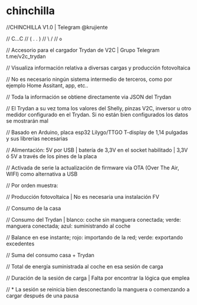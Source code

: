 # chinchilla
//CHINCHILLA V1.0 | Telegram @krujiente

//   C...C
//  ( . . )
//   \   /
//    `o` 

// Accesorio para el cargador Trydan de V2C | Grupo Telegram t.me/v2c_trydan

// Visualiza información relativa a diversas cargas y producción fotovoltaica

// No es necesario ningún sistema intermedio de terceros, como por ejemplo Home Assitant, app, etc..

// Toda la información se obtiene directamente via JSON del Trydan 

// El Trydan a su vez toma los valores del Shelly, pinzas V2C, inversor u otro medidor configurado en el Trydan. Si no están bien configurados los datos se mostrarán mal

// Basado en Arduino, placa esp32 Lilygo/TTGO T-display de 1,14 pulgadas y sus librerías necesarias

// Alimentación: 5V por USB | batería de 3,3V en el socket habilitado | 3,3V ó 5V a través de los pines de la placa

// Activada de serie la actualización de firmware vía OTA (Over The Air, WIFI) como alternativa a USB


// Por orden muestra:

// Producción fotovoltaica | No es necesaria una instalación FV

// Consumo de la casa

// Consumo del Trydan | blanco: coche sin manguera conectada; verde: manguera conectada; azul: suministrando al coche

// Balance en ese instante; rojo: importando de la red; verde: exportando excedentes

// Suma del consumo casa + Trydan

// Total de energía suministrada al coche en esa sesión de carga

// Duración de la sesión de carga | Falta por encontrar la lógica que emplea

// * La sesión se reinicia bien desconectando la manguera o comenzando a cargar después de una pausa
